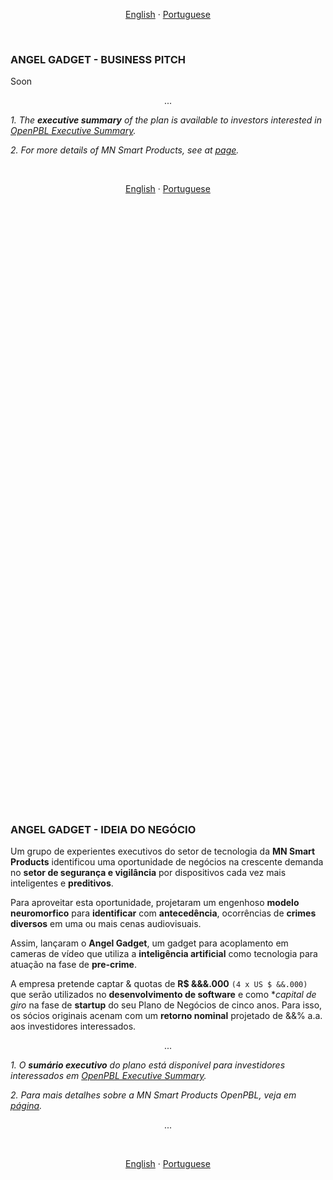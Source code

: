 <p align="center">    
    <a href="#english">English</a>
    ·
    <a href="#portuguese">Portuguese</a>
</p>

<a name="english"></a>
<br>

### ANGEL GADGET - BUSINESS PITCH 

Soon 

<p align = "center">
    ...
</p>

*1. The **executive summary** of the plan is available to investors interested in <a href="https://mnsmartproducts.github.io/angel-gadget/NDA" target="_blank">OpenPBL Executive Summary</a>.*

*2. For more details of MN Smart Products, see at <a href="https://mnsmartproducts.com/" target="_blank">page</a>.*

<br>
<p align="center">    
    <a href="#english">English</a>
    ·
    <a href="#portuguese">Portuguese</a>
</p>

## <br>
<br><br><br><br><br><br><br><br><br><br><br><br><br><br><br><br><br><br><br><br><br><br><br><br><br>
<br><br><br><br><br><br><br><br><br><br><br><br><br><br><br><br><br><br><br><br><br><br><br><br><br>


<a name="spanish"></a> 
<br>

<a name="portuguese"></a> 
<br>

### ANGEL GADGET - IDEIA DO NEGÓCIO

Um grupo de experientes executivos do setor de tecnologia da **MN Smart Products** identificou uma oportunidade de negócios na crescente demanda no **setor de segurança e vigilância** por dispositivos cada vez mais inteligentes e **preditivos**.  

Para aproveitar esta oportunidade, projetaram um engenhoso **modelo neuromorfico** para **identificar** com **antecedência**, ocorrências de **crimes diversos** em uma ou mais cenas audiovisuais. 

Assim, lançaram o **Angel Gadget**, um gadget para acoplamento em cameras de vídeo que utiliza a **inteligência artificial** como tecnologia para atuação na fase de **pre-crime**. 

A empresa pretende captar & quotas de **R$ &&&.000** `(4 x US $ &&.000)` que serão utilizados no **desenvolvimento de software** e como **capital de giro* na fase de **startup** do seu Plano de Negócios de cinco anos. Para isso, os sócios originais acenam com um **retorno nominal** projetado de &&% a.a. aos investidores interessados. 

<p align="center">    
    ... 
</p>  
    
*1. O **sumário executivo** do plano está disponível para investidores interessados em <a href="https://mnsmartproducts.github.io/angel-gadget/NDA" target="_blank">OpenPBL Executive Summary</a>.*

*2. Para mais detalhes sobre a MN Smart Products OpenPBL, veja em <a href="https://mnsmartproducts.com/" target="_blank">página</a>.* <br>

<p align="center">    
... 
</p> 

<br>
<p align="center">    
    <a href="#english">English</a>
    ·
    <a href="#portuguese">Portuguese</a>
</p>

## <br>
